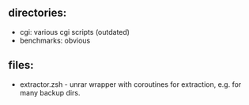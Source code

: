 ## directories: ##
- cgi: various cgi scripts (outdated)
- benchmarks: obvious

## files: ##
- extractor.zsh - unrar wrapper with coroutines for extraction, e.g. for many backup dirs.
